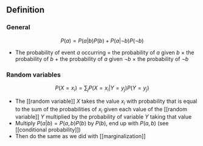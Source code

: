 ## Definition

### General

$$
P(a)=P(a|b)P(b)+P(a|\neg b)P(\neg b)
$$

- The probability of event $a$ occurring = the probability of $a$ given $b$ $\times$ the probability of $b$ + the probability of $a$ given $\neg b$ $\times$ the probability of $\neg b$

### Random variables

$$
P(X=x_i)=\sum_jP(X=x_i|Y=y_j)P(Y=y_j)
$$

- The [[random variable]] $X$ takes the value $x_i$ with probability that is equal to the sum of the probabilities of $x_i$ given each value of the [[random variable]] $Y$ multiplied by the probability of variable $Y$ taking that value
- Multiply $P(a|b)={P(a,b)}{P(b)}$ by $P(b)$, end up with $P(a,b)$  (see [[conditional probability]])
- Then do the same as we did with [[marginalization]]